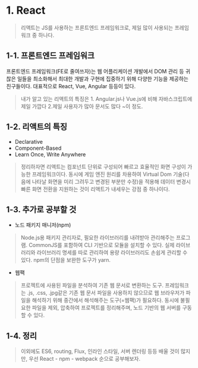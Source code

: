 # 1. React 

> 리액트는 JS를 사용하는 프론트엔드 프레임워크로, 제일 많이 사용되는 프레임워크 중 하나다.

## 1-1. 프론트엔드 프레임워크
프론트엔드 프레임워크(FE로 줄여쓰자)는 웹 어플리케이션 개발에서 DOM 관리 등 귀찮은 일들을 최소화해서
최대한 개발과 구현에 집중하기 위해 다양한 기능을 제공하는 친구들이다. 대표적으로 React, Vue, Angular 등등이 있다. 
> 내가 알고 있는 리액트의 특징은 1. Angular.js나 Vue.js에 비해 자바스크립트에 제일 가깝다 2.제일 사용자가 많아 문서도 많다 ~이 정도.

## 1-2. 리액트의 특징
- Declarative 
- Component-Based
- Learn Once, Write Anywhere

> 정리하자면 리액트는 컴포넌트 단위로 구성되어 빠르고 효율적인 화면 구성이 가능한 프레임워크이다. 동시에 게임 엔진 원리를 차용하여 Virtual Dom 기술(다음에 나타날 화면을 미리 그려두고 변경된 부분만 수정)을 적용해
데이터 변경시 빠른 화면 전환을 지원하는 것이 리액트가 내세우는 강점 중 하나이다. 

## 1-3. 추가로 공부할 것
- 노드 패키지 매니저(npm)
> Node.js용 패키지 관리자로, 필요한 라이브러리를 내려받아 관리해주는 프로그램.
CommonJS를 포함하여 CLI 기반으로 모듈을 설치할 수 있다. 
실제 라이브러리와 라이브러리 명세를 따로 관리하여 용량 라이브러리도 손쉽게 관리할 수 있다. 
npm의 단점을 보완한 도구가 yarn.
- 웹팩
> 프로젝트에 사용된 파일을 분석하여 기존 웹 문서로 변환하는 도구.
프레임워크는 .js, .css, .jpg같은 기존 웹 문서 파일을 사용하지 않으므로 
웹 브라우저가 파일을 해석하기 위해 중간에서 해석해주는 도구(=웹팩)가 필요하다.
동시에 불필요한 파일을 제외, 압축하여 프로젝트를 정리해주며, 노드 기반의 웹 서버를 구동할 수 있다.

## 1-4. 정리
> 이외에도 ES6, routing, Flux, 인라인 스타일, 서버 렌더링 등등 배울 것이 많지만, 
우선 React - npm - webpack 순으로 공부해보자. 

